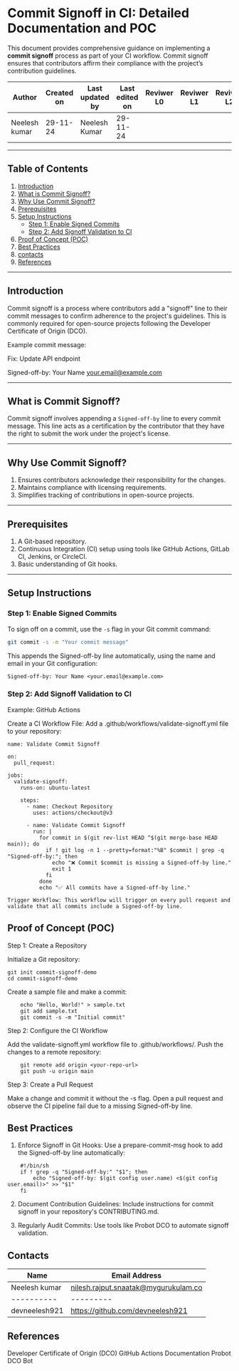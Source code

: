 # Commit Signoff in CI: Detailed Documentation and POC

This document provides comprehensive guidance on implementing a **commit signoff** process as part of your CI workflow. Commit signoff ensures that contributors affirm their compliance with the project’s contribution guidelines.

| **Author** | **Created on** | **Last updated by** | **Last edited on** | **Reviwer L0** |**Reviwer L1** |**Reviwer L2** |
|------------|----------------|----------------------|---------------------|---------------|---------------|---------------|
| Neelesh kumar      | 29-11-24      | Neelesh  Kumar             | 29-11-24           |  | | | 
---

## Table of Contents

1. [Introduction](#introduction)
2. [What is Commit Signoff?](#what-is-commit-signoff)
3. [Why Use Commit Signoff?](#why-use-commit-signoff)
4. [Prerequisites](#prerequisites)
5. [Setup Instructions](#setup-instructions)
    - [Step 1: Enable Signed Commits](#step-1-enable-signed-commits)
    - [Step 2: Add Signoff Validation to CI](#step-2-add-signoff-validation-to-ci)
6. [Proof of Concept (POC)](#proof-of-concept-poc)
7. [Best Practices](#best-practices)
8. [contacts](#contacts)
9. [References](#references)

---

## Introduction

Commit signoff is a process where contributors add a "signoff" line to their commit messages to confirm adherence to the project's guidelines. This is commonly required for open-source projects following the Developer Certificate of Origin (DCO).

Example commit message:

Fix: Update API endpoint

Signed-off-by: Your Name your.email@example.com

---

## What is Commit Signoff?

Commit signoff involves appending a `Signed-off-by` line to every commit message. This line acts as a certification by the contributor that they have the right to submit the work under the project's license.

---

## Why Use Commit Signoff?

1. Ensures contributors acknowledge their responsibility for the changes.
2. Maintains compliance with licensing requirements.
3. Simplifies tracking of contributions in open-source projects.

---

## Prerequisites

1. A Git-based repository.
2. Continuous Integration (CI) setup using tools like GitHub Actions, GitLab CI, Jenkins, or CircleCI.
3. Basic understanding of Git hooks.

---

## Setup Instructions

### Step 1: Enable Signed Commits

To sign off on a commit, use the `-s` flag in your Git commit command:
```bash
git commit -s -m "Your commit message"
```
This appends the Signed-off-by line automatically, using the name and email in your Git configuration:
```
Signed-off-by: Your Name <your.email@example.com>
```
### Step 2: Add Signoff Validation to CI
Example: GitHub Actions

   Create a CI Workflow File: Add a .github/workflows/validate-signoff.yml file to your repository:
```   
name: Validate Commit Signoff

on:
  pull_request:

jobs:
  validate-signoff:
    runs-on: ubuntu-latest

    steps:
      - name: Checkout Repository
        uses: actions/checkout@v3

      - name: Validate Commit Signoff
        run: |
          for commit in $(git rev-list HEAD ^$(git merge-base HEAD main)); do
            if ! git log -n 1 --pretty=format:"%B" $commit | grep -q "Signed-off-by:"; then
              echo "❌ Commit $commit is missing a Signed-off-by line."
              exit 1
            fi
          done
          echo "✅ All commits have a Signed-off-by line."
```
    Trigger Workflow: This workflow will trigger on every pull request and validate that all commits include a Signed-off-by line.

## Proof of Concept (POC)
Step 1: Create a Repository

  Initialize a Git repository:
```
git init commit-signoff-demo
cd commit-signoff-demo
```
Create a sample file and make a commit:
```
    echo "Hello, World!" > sample.txt
    git add sample.txt
    git commit -s -m "Initial commit"
```
Step 2: Configure the CI Workflow

   Add the validate-signoff.yml workflow file to .github/workflows/.
   Push the changes to a remote repository:
```
    git remote add origin <your-repo-url>
    git push -u origin main
```
Step 3: Create a Pull Request

   Make a change and commit it without the -s flag.
   Open a pull request and observe the CI pipeline fail due to a missing Signed-off-by line.

## Best Practices

 1. Enforce Signoff in Git Hooks: Use a prepare-commit-msg hook to add the Signed-off-by line automatically:
```
    #!/bin/sh
    if ! grep -q "Signed-off-by:" "$1"; then
        echo "Signed-off-by: $(git config user.name) <$(git config user.email)>" >> "$1"
    fi
```
  2.  Document Contribution Guidelines: Include instructions for commit signoff in your repository's CONTRIBUTING.md.

  3. Regularly Audit Commits: Use tools like Probot DCO to automate signoff validation.


## Contacts

| Name| Email Address      |
|-----|--------------------------|
| Neelesh kumar | nilesh.rajput.snaatak@mygurukulam.co || GitHub | URL |
|----------|---------|
|  devneelesh921  |  https://github.com/devneelesh921  |

## References

  Developer Certificate of Origin (DCO)
  GitHub Actions Documentation
  Probot DCO Bot

